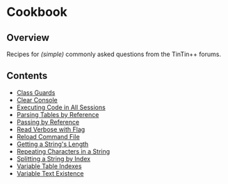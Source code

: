Cookbook
========


Overview
--------
Recipes for *(simple)* commonly asked questions from the TinTin++ forums.


Contents
--------

- [Class Guards](class-guards.md)
- [Clear Console](clear-console.md)
- [Executing Code in All Sessions](executing-code-in-all-sessions.md)
- [Parsing Tables by Reference](parsing-tables-by-reference.md)
- [Passing by Reference](passing-by-reference.md)
- [Read Verbose with Flag](read-verbose-with-flag.md)
- [Reload Command File](reload-command-file.md)
- [Getting a String's Length](string-get-length.md)
- [Repeating Characters in a String](string-repeat-character.md)
- [Splitting a String by Index](string-split-by-num-chars.md)
- [Variable Table Indexes](variable-table-indexes.md)
- [Variable Text Existence](variable-text-existence.md)
